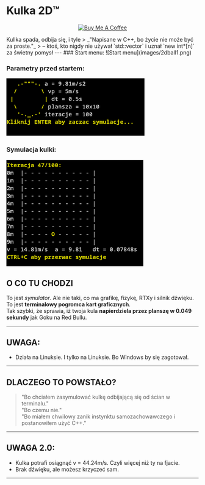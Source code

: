 # Kulka 2D™ 
<p align="center">
  <a href="https://buymeacoffee.com/brtekld_prog" target="_blank">
    <img src="https://img.shields.io/badge/☕%20Pomóż%20mi%20rozwijać%20pasje-yellow?style=for-the-badge" alt="Buy Me A Coffee">
  </a>
</p>
Kullka spada, odbija się, i tyle 
> _"Napisane w C++, bo życie nie może być za proste."_  
> – ktoś, kto nigdy nie używał `std::vector` i uznał `new int*[n]` za świetny pomysł
---
### Start menu:
![Start menu](images/2dball1.png)

### Parametry przed startem:
![Parametry](images/2dball2.png)

### Symulacja kulki:
![Symulacja](images/2dball3.png)

## O CO TU CHODZI

To jest *symulator*. Ale nie taki, co ma grafikę, fizykę, RTXy i silnik dźwięku.  
To jest **terminalowy pogromca kart graficznych**.  
Tak szybki, że sprawia, iż twoja kula **napierdziela przez planszę w 0.049 sekundy** jak Goku na Red Bullu.

---

## UWAGA:
- Działa na Linuksie. I tylko na Linuksie. Bo Windows by się zagotował.

---

## DLACZEGO TO POWSTAŁO?

> "Bo chciałem zasymulować kulkę odbijającą się od ścian w terminalu."  
> "Bo czemu nie."  
> "Bo miałem chwilowy zanik instynktu samozachowawczego i postanowiłem użyć C++."

---

## UWAGA 2.0:
- Kulka potrafi osiągnąć v = 44.24m/s. Czyli więcej niż ty na fjacie.
- Brak dźwięku, ale możesz krzyczeć sam.

---
